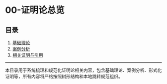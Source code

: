 # 00-证明论总览

## 目录

1. [基础理论](01-基础理论.md)
2. [案例分析](02-案例分析.md)
3. [相关证明与引用](03-相关证明与引用.md)

---

本目录用于系统梳理和规范化证明论相关内容，包含基础理论、案例分析、形式化证明等，所有内容将严格按照树形结构和本地跳转规范组织。

